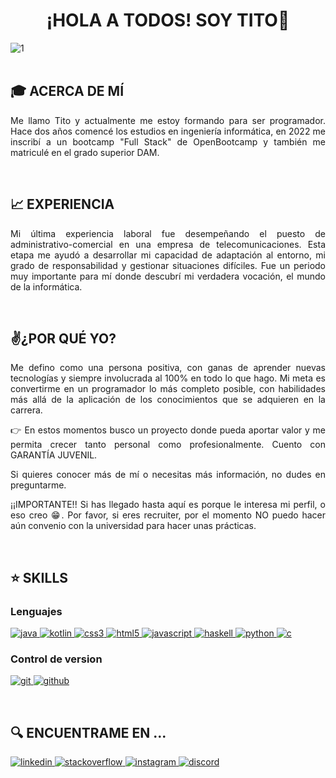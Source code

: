 <!-- Introduction -->
<h1 align="center">¡HOLA A TODOS! SOY TITO👋</h1>

![1](https://user-images.githubusercontent.com/75398496/207724341-7abbb772-73a0-44cf-a080-9064e6e41d48.png)
<br><br>

<h2>🎓 ACERCA DE MÍ</h2>
<p align="justify">Me llamo Tito y actualmente me estoy formando para ser programador. Hace dos años comencé los estudios en ingeniería informática, en 2022 me inscribí a un bootcamp "Full Stack" de OpenBootcamp y también me matriculé en el grado superior DAM.</p>
<br>

<h2>📈 EXPERIENCIA</h2>
<p align="justify">Mi última experiencia laboral fue desempeñando el puesto de administrativo-comercial en una empresa de telecomunicaciones. Esta etapa me ayudó a desarrollar mi capacidad de adaptación al entorno, mi grado de responsabilidad y gestionar situaciones difíciles. Fue un periodo muy importante para mí donde descubrí mi verdadera vocación, el mundo de la informática.</p>
<br>

<h2>✌️¿POR QUÉ YO?</h2>
<p align="justify">Me defino como una persona positiva, con ganas de aprender nuevas tecnologías y siempre involucrada al 100% en todo lo que hago.
Mi meta es convertirme en un programador lo más completo posible, con habilidades más allá de la aplicación de los conocimientos que se adquieren en la carrera.</p>

<p align="justify">👉 En estos momentos busco un proyecto donde pueda aportar valor y me permita crecer tanto personal como profesionalmente. Cuento con GARANTÍA JUVENIL.</p>

<p align="justify"📝>Si quieres conocer más de mí o necesitas más información, no dudes en preguntarme.</p>

<p align="justify">¡¡IMPORTANTE!!
Si has llegado hasta aquí es porque le interesa mi perfil, o eso creo 😁. Por favor, si eres recruiter, por el momento NO puedo hacer aún convenio con la universidad para hacer unas prácticas.</p>
<br>

<h2>⭐ SKILLS</h2>

<h3>Lenguajes</h3>

<p>
  <!-- Java -->
  <a href="https://www.java.com/" target="_blank" rel="noreferrer"> 
    <img src="https://img.shields.io/badge/Java-ED8B00?style=for-the-badge&logo=java&logoColor=white" alt="java"/>
  </a> 

  <!-- Kotlin -->
  <a href="https://kotlinlang.org/" target="_blank" rel="noreferrer"> 
    <img src="https://img.shields.io/badge/kotlin-%237F52FF.svg?style=for-the-badge&logo=kotlin&logoColor=white" alt="kotlin"/>
  </a>

  <!-- CSS3 -->
  <a href="https://developer.mozilla.org/es/docs/Web/CSS" target="_blank" rel="noreferrer"> 
    <img src="https://img.shields.io/badge/css3-%231572B6.svg?style=for-the-badge&logo=css3&logoColor=white" alt="css3"/>
  </a>

  <!-- HTML5 -->
  <a href="https://www.html6.es/t1_estructura.html" target="_blank" rel="noreferrer"> 
    <img src="https://img.shields.io/badge/html5-%23E34F26.svg?style=for-the-badge&logo=html5&logoColor=white" alt="html5"/>
  </a>

  <!-- JavaScript -->
  <a href="https://www.javascript.com/" target="_blank" rel="noreferrer"> 
    <img src="https://img.shields.io/badge/javascript-%23323330.svg?style=for-the-badge&logo=javascript&logoColor=%23F7DF1E" alt="javascript"/>
  </a>

  <!-- Haskell -->
  <a href="https://www.haskell.org/" target="_blank" rel="noreferrer"> 
    <img src="https://img.shields.io/badge/Haskell-5e5086?style=for-the-badge&logo=haskell&logoColor=white" alt="haskell"/>
  </a>

  <!-- Python -->
  <a href="https://www.python.org/downloads/" target="_blank" rel="noreferrer"> 
    <img src="https://img.shields.io/badge/python-3670A0?style=for-the-badge&logo=python&logoColor=ffdd54" alt="python"/>
  </a>

  <!-- C -->
  <a href="https://en.wikipedia.org/wiki/C_(programming_language)" target="_blank" rel="noreferrer"> 
    <img src="https://img.shields.io/badge/c-%2300599C.svg?style=for-the-badge&logo=c&logoColor=white" alt="c"/>
  </a>
</p>

<h3>Control de version</h3>

<p>
  <!-- Git -->
  <a href="https://git-scm.com/" target="_blank" rel="noreferrer"> 
    <img src="https://img.shields.io/badge/git-%23F05033.svg?style=for-the-badge&logo=git&logoColor=white" alt="git"/>
  </a> 

  <!-- Github -->
  <a href="https://github.com/" target="_blank" rel="noreferrer"> 
    <img src="https://img.shields.io/badge/github-%23121011.svg?style=for-the-badge&logo=github&logoColor=white" alt="github"/>
  </a>
</p>
<br>

<!-- Contacto -->
<h2>🔍 ENCUENTRAME EN ...</h2>

<p>
  <!-- Linkedin -->
  <a href="https://linkedin.com/in/ldanielgg" target="blank">
    <img src="https://img.shields.io/badge/LinkedIn-0077B5?style=for-the-badge&logo=linkedin&logoColor=white" alt="linkedin"/>
  </a>
  
  <!-- Stackoverflow -->
  <a href="https://stackoverflow.com/users/286602/titodevs" target="blank">
    <img src="https://img.shields.io/badge/Stack_Overflow-FE7A16?style=for-the-badge&logo=stack-overflow&logoColor=white" alt="stackoverflow"/>
  </a>
  
  <!-- Instagram -->
  <a href="https://www.instagram.com/titodevs" target="blank">
    <img src="https://img.shields.io/badge/Instagram-E4405F?style=for-the-badge&logo=instagram&logoColor=white" alt="instagram"/>
  </a>

  <!-- Discord -->
  <a href="https://discord.com/" target="blank">
    <img src="https://img.shields.io/badge/Discord-%235865F2.svg?style=for-the-badge&logo=discord&logoColor=white" alt="discord"/>
  </a>
</p>
